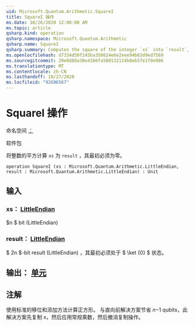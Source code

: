 ```yaml
---
uid: Microsoft.Quantum.Arithmetic.SquareI
title: SquareI 操作
ms.date: 10/26/2020 12:00:00 AM
ms.topic: article
qsharp.kind: operation
qsharp.namespace: Microsoft.Quantum.Arithmetic
qsharp.name: SquareI
qsharp.summary: Computes the square of the integer `xs` into `result`, which must be zero initially.
ms.openlocfilehash: d7334d50f245ba358624e6e2eee94b63d9ed7569
ms.sourcegitcommit: 29e0d88a30e4166fa580132124b0eb57e1f0e986
ms.translationtype: MT
ms.contentlocale: zh-CN
ms.lasthandoff: 10/27/2020
ms.locfileid: "92696567"
---
```

# <a name="squarei-operation"></a>SquareI 操作

命名空间 [：](xref:Microsoft.Quantum.Arithmetic)

软件包 [](https://nuget.org/packages/)


将整数的平方计算 `xs` 为 `result` ，其最初必须为零。

```qsharp
operation SquareI (xs : Microsoft.Quantum.Arithmetic.LittleEndian, result : Microsoft.Quantum.Arithmetic.LittleEndian) : Unit
```


## <a name="input"></a>输入

### <a name="xs--littleendian"></a>xs： [LittleEndian](xref:Microsoft.Quantum.Arithmetic.LittleEndian)

$n $ bit (LittleEndian) 


### <a name="result--littleendian"></a>result： [LittleEndian](xref:Microsoft.Quantum.Arithmetic.LittleEndian)

$ 2n $-bit result (LittleEndian) ，其最初必须处于 $ \ket {0} $ 状态。



## <a name="output--unit"></a>输出： [单元](xref:microsoft.quantum.lang-ref.unit)



## <a name="remarks"></a>注解

使用标准的移位和添加方法计算正方形。 与直向前解决方案节省 $n-$1 qubits，此解决方案先复制 x，然后应用常规乘数，然后撤消复制操作。